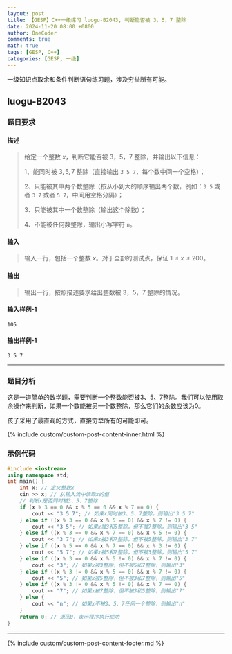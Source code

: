 ```yaml
---
layout: post
title: 【GESP】C++一级练习 luogu-B2043, 判断能否被 3，5，7 整除
date: 2024-11-20 08:00 +0800
author: OneCoder
comments: true
math: true
tags: [GESP, C++]
categories: [GESP, 一级]
---
```

一级知识点取余和条件判断语句练习题，涉及穷举所有可能。

<!--more-->

## luogu-B2043

### 题目要求

#### 描述

>给定一个整数 $x$，判断它能否被 $3$，$5$，$7$ 整除，并输出以下信息：
>
>1、能同时被 $3,5,7$ 整除（直接输出 `3 5 7`，每个数中间一个空格）；
>
>2、只能被其中两个数整除（按从小到大的顺序输出两个数，例如：`3 5` 或者 `3 7` 或者 `5 7`，中间用空格分隔）；
>
>3、只能被其中一个数整除（输出这个除数）；
>
>4、不能被任何数整除，输出小写字符 `n`。

#### 输入

>输入一行，包括一个整数 $x$。对于全部的测试点，保证 $1 \leq x \leq 200$。

#### 输出

>输出一行，按照描述要求给出整数被 $3$，$5$，$7$ 整除的情况。

#### 输入样例-1

```console
105
```

#### 输出样例-1

```console
3 5 7
```

---

### 题目分析

这是一道简单的数学题，需要判断一个整数能否被3、5、7整除。我们可以使用取余操作来判断，如果一个数能被另一个数整除，那么它们的余数应该为0。

孩子采用了最直观的方式，直接穷举所有的可能即可。

{% include custom/custom-post-content-inner.html %}

### 示例代码

```cpp
#include <iostream>
using namespace std;
int main() {
    int x; // 定义整数x
    cin >> x; // 从输入流中读取x的值
    // 判断x是否同时被3、5、7整除
    if (x % 3 == 0 && x % 5 == 0 && x % 7 == 0) {
        cout << "3 5 7"; // 如果x同时被3、5、7整除，则输出"3 5 7"
    } else if ((x % 3 == 0 && x % 5 == 0) && x % 7 != 0) {
        cout << "3 5"; // 如果x被3和5整除，但不被7整除，则输出"3 5"
    } else if ((x % 3 == 0 && x % 7 == 0) && x % 5 != 0) {
        cout << "3 7"; // 如果x被3和7整除，但不被5整除，则输出"3 7"
    } else if ((x % 5 == 0 && x % 7 == 0) && x % 3 != 0) {
        cout << "5 7"; // 如果x被5和7整除，但不被3整除，则输出"5 7"
    } else if ((x % 3 == 0 && x % 5 != 0) && x % 7 != 0) {
        cout << "3"; // 如果x被3整除，但不被5和7整除，则输出"3"
    } else if ((x % 3 != 0 && x % 5 == 0) && x % 7 != 0) {
        cout << "5"; // 如果x被5整除，但不被3和7整除，则输出"5"
    } else if ((x % 3 != 0 && x % 5 != 0) && x % 7 == 0) {
        cout << "7"; // 如果x被7整除，但不被3和5整除，则输出"7"
    } else {
        cout << "n"; // 如果x不被3、5、7任何一个整除，则输出"n"
    }
    return 0; // 返回0，表示程序执行成功
}
```

---

{% include custom/custom-post-content-footer.md %}
